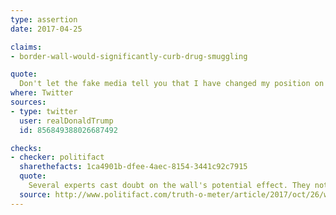 ```yaml
---
type: assertion
date: 2017-04-25

claims:
- border-wall-would-significantly-curb-drug-smuggling

quote:
  Don't let the fake media tell you that I have changed my position on the WALL. It will get built and help stop drugs, human trafficking etc.
where: Twitter
sources:
- type: twitter
  user: realDonaldTrump
  id: 856849388026687492

checks:
- checker: politifact
  sharethefacts: 1ca4901b-dfee-4aec-8154-3441c92c7915
  quote:
    Several experts cast doubt on the wall's potential effect. They noted that much of the illegal drugs coming into the United States arrive through legal ports of entry and that smugglers also use other tools that a wall wouldn't stop (even catapults). Illicit drugs also flow from the northern border and through the mail from China.
  source: http://www.politifact.com/truth-o-meter/article/2017/oct/26/will-border-wall-stop-drugs-coming-united-states/
---
```

